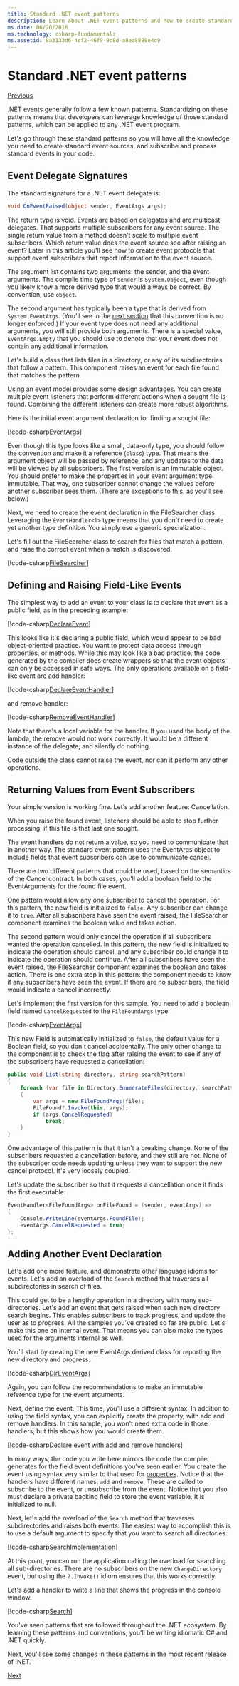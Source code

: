 ```yaml
---
title: Standard .NET event patterns
description: Learn about .NET event patterns and how to create standard event sources and subscribe and process standard events in your code.
ms.date: 06/20/2016
ms.technology: csharp-fundamentals
ms.assetid: 8a3133d6-4ef2-46f9-9c8d-a8ea8898e4c9
---
```


# Standard .NET event patterns

[Previous](events-overview.md)

.NET events generally follow a few known patterns. Standardizing
on these patterns means that developers can leverage knowledge of
those standard patterns, which can be applied to any .NET event program.

Let's go through these standard patterns so you will have all
the knowledge you need to create standard event sources, and
subscribe and process standard events in your code.

## Event Delegate Signatures

The standard signature for a .NET event delegate is:

```csharp
void OnEventRaised(object sender, EventArgs args);
```

The return type is void. Events are based on delegates and are
multicast delegates. That supports multiple subscribers for any
event source. The single return value from a method doesn't scale
to multiple event subscribers. Which return value does the event
source see after raising an event? Later in this article you'll
see how to create event protocols that support event subscribers
that report information to the event source.

The argument list contains two arguments: the sender, and the event
arguments. The compile time type of `sender` is `System.Object`,
even though you likely know a more derived type that would always
be correct. By convention, use `object`.

The second argument has typically been a type that is derived from
`System.EventArgs`. (You'll see in the 
[next section](modern-events.md) that this convention is no longer
enforced.) If your event type does not need any additional
arguments, you will still provide both arguments.
There is a special value, `EventArgs.Empty` that you should use to
denote that your event does not contain any additional information.

Let's build a class that lists files in a directory, or any of its
subdirectories that follow a pattern. This component raises an event
for each file found that matches the pattern.

Using an event model provides some design advantages. You can create
multiple event listeners that perform different actions when a sought
file is found. Combining the different listeners can create more
robust algorithms.

Here is the initial event argument declaration for finding a sought
file: 

[!code-csharp[EventArgs](../../samples/snippets/csharp/events/Program.cs#EventArgsV1 "Define event arguments")]

Even though this type looks like a small, data-only type, you should
follow the convention and make it a reference (`class`) type. That
means the argument object will be passed by reference, and any
updates to the data will be viewed by all subscribers. The first
version is an immutable object. You should prefer to make the
properties in your event argument type immutable. That way, one
subscriber cannot change the values before another subscriber sees
them. (There are exceptions to this, as you'll see below.)  

Next, we need to create the event declaration in the FileSearcher
class. Leveraging the `EventHandler<T>` type means that you don't
need to create yet another type definition. You simply use a generic
specialization.

Let's fill out the FileSearcher class to search for files that match
a pattern, and raise the correct event when a match is discovered.

[!code-csharp[FileSearcher](../../samples/snippets/csharp/events/Program.cs#FileSearcherV1 "Create the initial file searcher")]

## Defining and Raising Field-Like Events

The simplest way to add an event to your class is to declare that
event as a public field, as in the preceding example:

[!code-csharp[DeclareEvent](../../samples/snippets/csharp/events/Program.cs#DeclareEvent "Declare the file found event")]

This looks like it's declaring a public field, which would appear to
be bad object-oriented practice. You want to protect data access
through properties, or methods. While this may look like a bad
practice, the code generated by the compiler does create wrappers so
that the event objects can only be accessed in safe ways. The only
operations available on a field-like event are add handler:

[!code-csharp[DeclareEventHandler](../../samples/snippets/csharp/events/Program.cs#DeclareEventHandler "Declare the file found event handler")]

and remove handler:

[!code-csharp[RemoveEventHandler](../../samples/snippets/csharp/events/Program.cs#RemoveHandler "Remove the event handler")]

Note that there's a local variable for the handler. If you used
the body of the lambda, the remove would not work correctly. It would
be a different instance of the delegate, and silently do nothing.

Code outside the class cannot raise the event, nor can it perform any
other operations.

## Returning Values from Event Subscribers

Your simple version is working fine. Let's add another feature:
Cancellation.

When you raise the found event, listeners should be able to stop
further processing, if this file is that last one sought.

The event handlers do not return a value, so you need to communicate
that in another way. The standard event pattern uses the EventArgs
object to include fields that event subscribers can use to
communicate cancel.

There are two different patterns that could be used, based on the
semantics of the Cancel contract. In both cases, you'll add a boolean
field to the EventArguments for the found file event. 

One pattern would allow any one subscriber to cancel the operation.
For this pattern, the new field is initialized to `false`. Any
subscriber can change it to `true`. After all subscribers have seen
the event raised, the FileSearcher component examines the boolean
value and takes action.

The second pattern would only cancel the operation if all subscribers
wanted the operation cancelled. In this pattern, the new field is
initialized to indicate the operation should cancel, and any
subscriber could change it to indicate the operation should continue.
After all subscribers have seen the event raised, the FileSearcher
component examines the boolean and takes action. There is one extra
step in this pattern: the component needs to know if any subscribers
have seen the event. If there are no subscribers, the field would
indicate a cancel incorrectly.

Let's implement the first version for this sample. You need to add a
boolean field named `CancelRequested` to the `FileFoundArgs` type:

[!code-csharp[EventArgs](../../samples/snippets/csharp/events/Program.cs#EventArgs "Update event arguments")]

This new Field is automatically initialized to `false`, the default value for a Boolean field, so you don't cancel
accidentally. The only other change to the component is to
check the flag after raising the event to see if any of the
subscribers have requested a cancellation:

```csharp
public void List(string directory, string searchPattern)
{
    foreach (var file in Directory.EnumerateFiles(directory, searchPattern))
    {
        var args = new FileFoundArgs(file);
        FileFound?.Invoke(this, args);
        if (args.CancelRequested)
            break;
    }
}
```

One advantage of this pattern is that it isn't a breaking change.
None of the subscribers requested a cancellation before, and they still are
not. None of the subscriber code needs updating unless they want to
support the new cancel protocol. It's very loosely coupled.

Let's update the subscriber so that it requests a cancellation once
it finds the first executable:

```csharp
EventHandler<FileFoundArgs> onFileFound = (sender, eventArgs) =>
{
    Console.WriteLine(eventArgs.FoundFile);
    eventArgs.CancelRequested = true;
};
```

## Adding Another Event Declaration

Let's add one more feature, and demonstrate other language idioms
for events. Let's add an overload of the `Search` method that
traverses all subdirectories in search of files.

This could get to be a lengthy operation in a directory with many
sub-directories. Let's add an event that gets raised when each new
directory search begins. This enables subscribers to track progress,
and update the user as to progress. All the samples you've created so
far are public. Let's make this one an internal event. That means you
can also make the types used for the arguments internal as well.

You'll start by creating the new EventArgs derived class for
reporting the new directory and progress. 

[!code-csharp[DirEventArgs](../../samples/snippets/csharp/events/Program.cs#SearchDirEventArgs "Define search directory event arguments")]

Again, you can follow the recommendations to make an immutable
reference type for the event arguments.

Next, define the event. This time, you'll use a different syntax. In
addition to using the field syntax, you can explicitly create the
property, with add and remove handlers. In this sample, you won't
need extra code in those handlers, but this shows how
you would create them.

[!code-csharp[Declare event with add and remove handlers](../../samples/snippets/csharp/events/Program.cs#DeclareSearchEvent "Declare the event with add and remove handlers")]

In many ways, the code you write here mirrors the code the compiler
generates for the field event definitions you've seen earlier. You
create the event using syntax very similar to that used for
[properties](properties.md). Notice that the handlers have different
names: `add` and `remove`. These are called to subscribe to the event,
or unsubscribe from the event. Notice that you also must declare a
private backing field to store the event variable. It is initialized
to null.

Next, let's add the overload of the `Search` method that traverses
subdirectories and raises both events. The easiest way to accomplish
this is to use a default argument to specify that you want to search
all directories:

[!code-csharp[SearchImplementation](../../samples/snippets/csharp/events/Program.cs#FinalImplementation "Implementation to search directories")]

At this point, you can run the application calling the overload for
searching all sub-directories. There are no subscribers on the new
`ChangeDirectory` event, but using the `?.Invoke()` idiom ensures
that this works correctly.

 Let's add a handler to write a line that shows the progress in the
 console window. 

[!code-csharp[Search](../../samples/snippets/csharp/events/Program.cs#Search "Declare event handler")]

You've seen patterns that are followed throughout the .NET ecosystem.
By learning these patterns and conventions, you'll be writing
idiomatic C# and .NET quickly.

Next, you'll see some changes in these patterns in the most recent
release of .NET.

[Next](modern-events.md)
